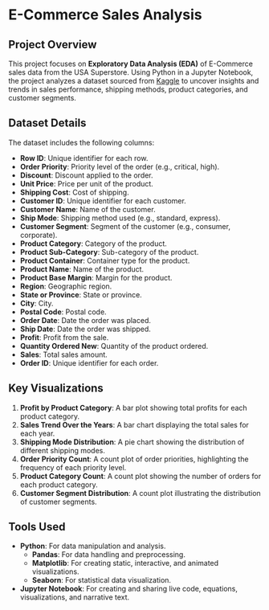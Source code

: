 # E-Commerce Sales Analysis

## Project Overview

This project focuses on **Exploratory Data Analysis (EDA)** of E-Commerce sales data from the USA Superstore. Using Python in a Jupyter Notebook, the project analyzes a dataset sourced from [Kaggle](https://www.kaggle.com/datasets/anuragupadhyay6212/superstore-usadataset) to uncover insights and trends in sales performance, shipping methods, product categories, and customer segments.

## Dataset Details

The dataset includes the following columns:
- **Row ID**: Unique identifier for each row.
- **Order Priority**: Priority level of the order (e.g., critical, high).
- **Discount**: Discount applied to the order.
- **Unit Price**: Price per unit of the product.
- **Shipping Cost**: Cost of shipping.
- **Customer ID**: Unique identifier for each customer.
- **Customer Name**: Name of the customer.
- **Ship Mode**: Shipping method used (e.g., standard, express).
- **Customer Segment**: Segment of the customer (e.g., consumer, corporate).
- **Product Category**: Category of the product.
- **Product Sub-Category**: Sub-category of the product.
- **Product Container**: Container type for the product.
- **Product Name**: Name of the product.
- **Product Base Margin**: Margin for the product.
- **Region**: Geographic region.
- **State or Province**: State or province.
- **City**: City.
- **Postal Code**: Postal code.
- **Order Date**: Date the order was placed.
- **Ship Date**: Date the order was shipped.
- **Profit**: Profit from the sale.
- **Quantity Ordered New**: Quantity of the product ordered.
- **Sales**: Total sales amount.
- **Order ID**: Unique identifier for each order.

## Key Visualizations

1. **Profit by Product Category**: A bar plot showing total profits for each product category.
2. **Sales Trend Over the Years**: A bar chart displaying the total sales for each year.
3. **Shipping Mode Distribution**: A pie chart showing the distribution of different shipping modes.
4. **Order Priority Count**: A count plot of order priorities, highlighting the frequency of each priority level.
5. **Product Category Count**: A count plot showing the number of orders for each product category.
6. **Customer Segment Distribution**: A count plot illustrating the distribution of customer segments.

## Tools Used

- **Python**: For data manipulation and analysis.
  - **Pandas**: For data handling and preprocessing.
  - **Matplotlib**: For creating static, interactive, and animated visualizations.
  - **Seaborn**: For statistical data visualization.
- **Jupyter Notebook**: For creating and sharing live code, equations, visualizations, and narrative text.